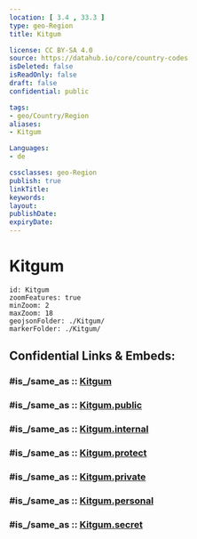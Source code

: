 ```yaml
---
location: [ 3.4 , 33.3 ] 
type: geo-Region
title: Kitgum

license: CC BY-SA 4.0
source: https://datahub.io/core/country-codes
isDeleted: false
isReadOnly: false
draft: false
confidential: public

tags:
- geo/Country/Region
aliases:
- Kitgum

Languages:
- de

cssclasses: geo-Region
publish: true
linkTitle: 
keywords: 
layout: 
publishDate: 
expiryDate: 
---
```


# Kitgum

```leaflet
id: Kitgum
zoomFeatures: true 
minZoom: 2 
maxZoom: 18
geojsonFolder: ./Kitgum/
markerFolder: ./Kitgum/
```


## Confidential Links & Embeds: 

### #is_/same_as :: [Kitgum](/_Standards/Earth/Continent/Africa/Africa~Central/Uganda/regions~Uganda/Uganda~North/Kitgum.md) 

### #is_/same_as :: [Kitgum.public](/_public/Earth/Continent/Africa/Africa~Central/Uganda/regions~Uganda/Uganda~North/Kitgum.public.md) 

### #is_/same_as :: [Kitgum.internal](/_internal/Earth/Continent/Africa/Africa~Central/Uganda/regions~Uganda/Uganda~North/Kitgum.internal.md) 

### #is_/same_as :: [Kitgum.protect](/_protect/Earth/Continent/Africa/Africa~Central/Uganda/regions~Uganda/Uganda~North/Kitgum.protect.md) 

### #is_/same_as :: [Kitgum.private](/_private/Earth/Continent/Africa/Africa~Central/Uganda/regions~Uganda/Uganda~North/Kitgum.private.md) 

### #is_/same_as :: [Kitgum.personal](/_personal/Earth/Continent/Africa/Africa~Central/Uganda/regions~Uganda/Uganda~North/Kitgum.personal.md) 

### #is_/same_as :: [Kitgum.secret](/_secret/Earth/Continent/Africa/Africa~Central/Uganda/regions~Uganda/Uganda~North/Kitgum.secret.md)

